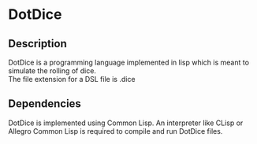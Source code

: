 DotDice
=======

## Description

DotDice is a programming language implemented 
in lisp which is meant to simulate the rolling of dice.  
The file extension for a DSL file is .dice

## Dependencies

DotDice is implemented using Common Lisp. An interpreter 
like CLisp or Allegro Common Lisp is required to compile 
and run DotDice files.
